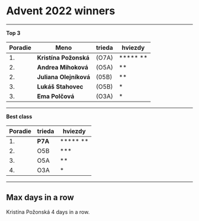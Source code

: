 # Advent 2022 winners

---

__Top 3__

| Poradie | Meno                | trieda  | hviezdy  |
| ------- | ------------------- | ------- | -------- |
| 1.      | **Kristína Požonská**   | (O7A)   | \*\*\*\*\*  \*\* |
| 2.      | **Andrea Mihoková**     | (O5A)   | \*\*       |
| 2.      | **Juliana Olejníková**  | (05B)   | \*\*       |
| 3.      | **Lukáš Stahovec**      | (O5B)   | *        |
| 3.      | **Ema Polčová**         | (O3A)   | *        |

---

__Best class__

| Poradie | trieda  | hviezdy  |
| ------- | ------- | -------- |
| 1.      | **P7A**     | \*\*\*\*\* \*\* |
| 2.      | O5B     | \*\*\*      |
| 3.      | O5A     | \*\*       |
| 4.      | O3A     | \*        |

---

## Max days in a row

Kristína Požonská 4 days in a row.
